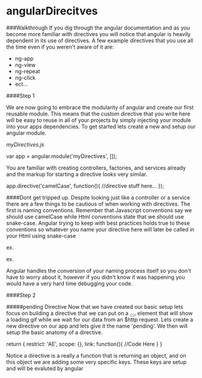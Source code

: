 angularDirecitves
=================
###Walkthrough
If you dig through the angular documentation and as you become more familiar with directives you will notice that angular is heavily dependent in its use of directives. A few example directives that you use all the time even if you weren't aware of it are: 

+ ng-app
+ ng-view
+ ng-repeat
+ ng-click
+ ect...

####Step 1

We are now going to embrace the modularity of angular and create our first reusable module. This means that the custom directive that you write here will be easy to reuse in all of your projects by simply injecting your module into your apps dependencies. To get started lets create a new and setup our angular module. 

<i>myDirectives.js</i>

  var app = angular.module('myDirectives', []);
  
You are familiar with creating controllers, factories, and services already and the markup for starting a directive looks very similar. 

  app.directive('camelCase', function(){
    //directive stuff here...
  });

####Dont get tripped up.
Despite looking just like a controller or a service there are a few things to be cautious of when working with directives. The first is naming conventions. Remember that Javascript conventions say we should use camelCase while Html conventions state that we should use snake-case. Angular trying to keep with best practices holds true to these conventions so whatever you name your directive here will later be called in your Html using snake-case

  ex. <div camel-case></div>
  ex. <div ng-view></div>
  
Angular handles the conversion of your naming process itself so you don't have to worry about it, however if you didn't know it was happening you would have a very hard time debugging your code.  

####Step 2

#####pending Directive
Now that we have created our basic setup lets focus on building a directive that we can put on a <button></button> element that will show a loading gif while we wait for our data from an $http request. Lets create a new directive on our app and lets give it the name 'pending'. We then will setup the basic anatomy of a directive.

  return {
    restrict: 'AE',
    scope: {},
    link: function(){
      //Code Here
    }
  }
  
Notice a directive is a really a function that is returning an object, and on this object we are adding some very specific keys. These keys are setup and will be evaluted by angular  
